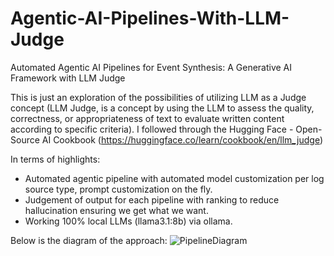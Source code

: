 # Agentic-AI-Pipelines-With-LLM-Judge
Automated Agentic AI Pipelines for Event Synthesis: A Generative AI Framework with LLM Judge 

This is just an exploration of the possibilities of utilizing LLM as a Judge concept (LLM Judge,  is a concept by using the LLM to assess the quality, correctness, or appropriateness of text to evaluate written content according to specific criteria). I followed through the Hugging Face - Open-Source AI Cookbook (https://huggingface.co/learn/cookbook/en/llm_judge)

In terms of highlights:
- Automated agentic pipeline with automated model customization per log source type, prompt customization on the fly.
- Judgement of output for each pipeline with ranking to reduce hallucination ensuring we get what we want.
- Working 100% local LLMs (llama3.1:8b) via ollama.

Below is the diagram of the approach:
![PipelineDiagram](https://github.com/user-attachments/assets/d7401298-fbf0-401c-a72b-d06d0b681bec)
